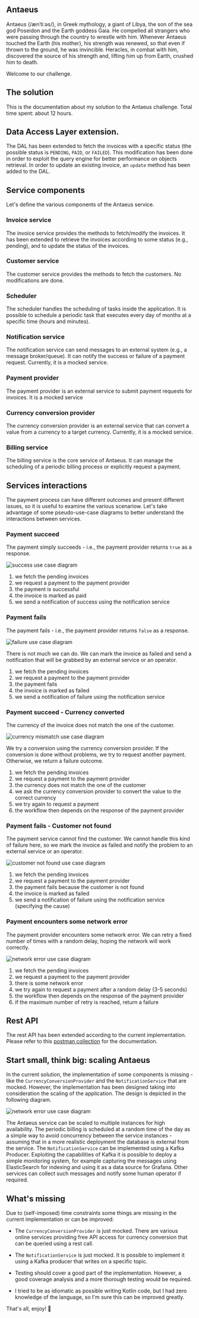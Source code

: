 ## Antaeus

Antaeus (/ænˈtiːəs/), in Greek mythology, a giant of Libya, the son of the sea god Poseidon and the Earth goddess Gaia. He compelled all strangers who were passing through the country to wrestle with him. Whenever Antaeus touched the Earth (his mother), his strength was renewed, so that even if thrown to the ground, he was invincible. Heracles, in combat with him, discovered the source of his strength and, lifting him up from Earth, crushed him to death.

Welcome to our challenge.

## The solution
This is the documentation about my solution to the Antaeus challenge.
Total time spent: about 12 hours.

## Data Access Layer extension.
The DAL has been extended to fetch the invoices with a specific status (the possible status is `PENDING`, `PAID`, or `FAILED`). This modification has been done in order to exploit the query engine for better performance on objects retrieval.
In order to update an existing invoice, an `update` method has been added to the DAL.

## Service components
Let's define the various components of the Antaeus service.

### Invoice service
The invoice service provides the methods to fetch/modify the invoices.
It has been extended to retrieve the invoices according to some status (e.g., pending), and to update the status of the invoices.

### Customer service
The customer service provides the methods to fetch the customers. No modifications are done.

### Scheduler
The scheduler handles the scheduling of tasks inside the application. It is possible to schedule a periodic task that executes every day of months at a specific time (hours and minutes).

### Notification service
The notification service can send messages to an external system (e.g., a message broker/queue). It can notify the success or failure of a payment request. Currently, it is a mocked service.

### Payment provider
The payment provider is an external service to submit payment requests for invoices. It is a mocked service

### Currency conversion provider
The currency conversion provider is an external service that can convert a value from a currency to a target currency. Currently, it is a mocked service.

### Billing service
The billing service is the core service of Antaeus. It can manage the scheduling of a periodic billing process or explicitly request a payment.

## Services interactions
The payment process can have different outcomes and present different issues, so it is useful to examine the various scenariow. Let's take advantage of some pseudo-use-case diagrams to better understand the interactions between services.

### Payment succeed
The payment simply succeeds - i.e., the payment provider returns `true` as a response.

![success use case diagram](img/ps.png)

1. we fetch the pending invoices
2. we request a payment to the payment provider
3. the payment is successful
4. the invoice is marked as paid
5. we send a notification of success using the notification service

### Payment fails
The payment fails - i.e., the payment provider returns `false` as a response.

![failure use case diagram](img/pf.png)

There is not much we can do. We can mark the invoice as failed and send a notification that will be grabbed by an external service or an operator.
1. we fetch the pending invoices
2. we request a payment to the payment provider
3. the payment fails
4. the invoice is marked as failed
5. we send a notification of failure using the notification service

### Payment succeed - Currency converted
The currency of the invoice does not match the one of the customer.

![currency mismatch use case diagram](img/cm.png)

We try a conversion using the currency conversion provider. If the conversion is done without problems, we try to request another payment. Otherwise, we return a failure outcome.
1. we fetch the pending invoices
2. we request a payment to the payment provider
3. the currency does not match the one of the customer
4. we ask the currency conversion provider to convert the value to the correct currency
5. we try again to request a payment
6. the workflow then depends on the response of the payment provider

### Payment fails - Customer not found
The payment service cannot find the customer. We cannot handle this kind of failure here, so we mark the invoice as failed and notify the problem to an external service or an operator.

![customer not found use case diagram](img/cnf.png)

1. we fetch the pending invoices
2. we request a payment to the payment provider
3. the payment fails because the customer is not found
4. the invoice is marked as failed
5. we send a notification of failure using the notification service (specifying the cause)

### Payment encounters some network error
The payment provider encounters some network error. We can retry a fixed number of times with a random delay, hoping the network will work correctly.

![network error use case diagram](img/ne.png)

1. we fetch the pending invoices
2. we request a payment to the payment provider
3. there is some network error
4. we try again to request a payment after a random delay (3-5 seconds)
5. the workflow then depends on the response of the payment provider
6. if the maximum number of retry is reached, return a failure

## Rest API
The rest API has been extended according to the current implementation. Please refer to this [postman collection](https://documenter.getpostman.com/view/4636741/S1Zw9BWS?version=latest) for the documentation.

## Start small, think big: scaling Antaeus
In the current solution, the implementation of some components is missing - like the `CurrencyConversionProvider` and the `NotificationService` that are mocked. However, the implementation has been designed taking into consideration the scaling of the application.
The design is depicted in the following diagram.

![network error use case diagram](img/ha.png)

The Antaeus service can be scaled to multiple instances for high availability. The periodic billing is scheduled at a random time of the day as a simple way to avoid concurrency between the service instances - assuming that in a more realistic deployment the database is external from the service. The `NotificationService` can be implemented using a Kafka Producer. Exploiting the capabilities of Kafka it is possible to deploy a simple monitoring system, for example capturing the messages using ElasticSearch for indexing and using it as a data source for Grafana. Other services can collect such messages and notify some human operator if required.

## What's missing
Due to (self-imposed) time constraints some things are missing in the current implementation or can be improved:

* The `CurrencyConversionProvider` is just mocked. There are various online services providing free API access for currency conversion that can be queried using a rest call.

* The `NotificationService` is just mocked. It is possible to implement it using a Kafka producer that writes on a specific topic.

* Testing should cover a good part of the implementation. However, a good coverage analysis and a more thorough testing would be required.

* I tried to be as idiomatic as possible writing Kotlin code, but I had zero knowledge of the language, so I'm sure this can be improved greatly.

That's all, enjoy! :rocket:
